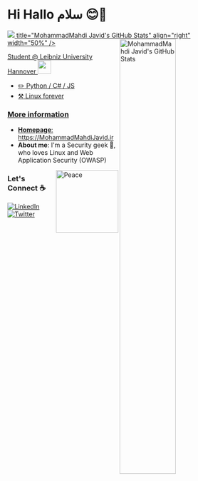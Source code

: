 # Hi Hallo سلام 😊👋

<a href="https://github.com/MohammadMahdiJavid">
<img
  src="https://github-readme-stats.vercel.app/api?username=MohammadMahdiJavid&count_private=true&show_icons=true&theme=radical"
<!--  username=MohammadMahdiJavid&count_private=true&show_icons=true&icon_color=f3437a&bg_color=30,f2ffe6,e6ffff&theme=radical"     -->
  title="MohammadMahdi Javid&#039;s GitHub Stats"
  align="right"
  width="50%"
/>
<img
  src="https://github-readme-stats.vercel.app/api/top-langs/?username=MohammadMahdiJavid&langs_count=4&hide=html,css&theme=radical&show_icons=true"
  title="MohammadMahdi Javid&#039;s GitHub Stats"
  align="right"
  width="50%"
/>

Student @ Leibniz University Hannover
<img src="https://media.giphy.com/media/WUlplcMpOCEmTGBtBW/giphy.gif" width="30"> 

- :pencil2: Python / C# / JS
- :hammer_and_pick: Linux forever

### More information

- **Homepage**: <https://MohammadMahdiJavid.ir>
- **About me**: I'm a Security geek 🐧, who loves Linux and Web Application Security (OWASP)

<img align="right" src="https://res.cloudinary.com/murshidazher/image/upload/w_auto,dpr_1.0,c_scale,f_webp,fl_awebp.progressive.progressive:semi,f_webp,fl_awebp,q_100/readme-peace.png" height="140" title="Peace" />

### Let's Connect :coffee:

<a href="https://www.linkedin.com/in/MohammadMahdiJavid/"><img src="https://img.icons8.com/bubbles/50/000000/linkedin.png" alt="LinkedIn"/></a>
<a href="https://twitter.com/mahdijavid1380"><img src="https://img.icons8.com/bubbles/50/null/twitter-squared.png" alt="Twitter"/></a>



<!--
**MohammadMahdiJavid/MohammadMahdiJavid** is a ✨ _special_ ✨ repository because its `README.md` (this file) appears on your GitHub profile.

Here are some ideas to get you started:

- 🔭 I’m currently working on ...
- 🌱 I’m currently learning ...
- 👯 I’m looking to collaborate on ...
- 🤔 I’m looking for help with ...
- 💬 Ask me about ...
- 📫 How to reach me: ...
- 😄 Pronouns: ...
- ⚡ Fun fact: ...
-->
